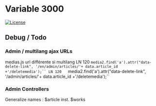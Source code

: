 # Variable 3000

[![License](https://poser.pugx.org/laravel/framework/license.svg)](https://packagist.org/packages/laravel/framework)


## Debug / Todo

### Admin / multilang ajax URLs
medias.js url différente si multilang
LN 120   `media2.find('a').attr("data-delete-link", '/en/admin/articles/'+ data.article_id +'/deletemedia');``
LN 120   `media2.find('a').attr("data-delete-link", '/admin/articles/'+ data.article_id +'/deletemedia');``

### Admin Controllers
Generalize names : $article inst. $works
